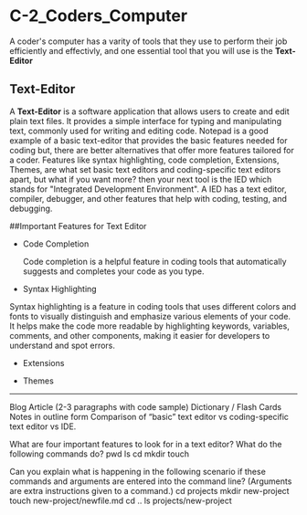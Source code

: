 # C-2_Coders_Computer
A coder's computer has a varity of tools that they use to perform their job efficiently and effectivly, and one essential tool that you will use is the **Text-Editor** 

## Text-Editor
A **Text-Editor** is a software application that allows users to create and edit plain text files. It provides a simple interface for typing and manipulating text, commonly used for writing and editing code. Notepad is a good example of a basic text-editor that provides the basic features needed for coding but, there are better alternatives that offer more features tailored for a coder. Features like syntax highlighting, code completion, Extensions, Themes, are what set basic text editors and coding-specific text editors apart, but what if you want more? then your next tool is the IED which stands for "Integrated Development Environment". A IED has a text editor, compiler, debugger, and other features that help with coding, testing, and debugging.

##Important Features for Text Editor

- Code Completion

  Code completion is a helpful feature in coding tools that automatically suggests and completes your code as you type.

- Syntax Highlighting

Syntax highlighting is a feature in coding tools that uses different colors and fonts to visually distinguish and emphasize various elements of your code. It helps make the code more readable by highlighting keywords, variables, comments, and other components, making it easier for developers to understand and spot errors.

- Extensions

- Themes










-------------------------------------------------------------------------------------------
Blog Article (2-3 paragraphs with code sample)
Dictionary / Flash Cards
Notes in outline form
Comparison of “basic” text editor vs coding-specific text editor vs IDE.

What are four important features to look for in a text editor?
What do the following commands do?
pwd
ls
cd
mkdir
touch

Can you explain what is happening in the following scenario if these commands and arguments are entered into the command line? (Arguments are extra instructions given to a command.)
cd projects
mkdir new-project
touch new-project/newfile.md
cd ..
ls projects/new-project
